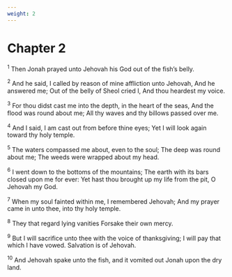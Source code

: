```yaml
---
weight: 2
---
```


# Chapter 2

<sup>1</sup> Then Jonah prayed unto Jehovah his God out of the fish’s belly. 

<sup>2</sup> And he said, I called by reason of mine affliction unto Jehovah, And he answered me; Out of the belly of Sheol cried I, And thou heardest my voice. 

<sup>3</sup> For thou didst cast me into the depth, in the heart of the seas, And the flood was round about me; All thy waves and thy billows passed over me. 

<sup>4</sup> And I said, I am cast out from before thine eyes; Yet I will look again toward thy holy temple. 

<sup>5</sup> The waters compassed me about, even to the soul; The deep was round about me; The weeds were wrapped about my head. 

<sup>6</sup> I went down to the bottoms of the mountains; The earth with its bars closed upon me for ever: Yet hast thou brought up my life from the pit, O Jehovah my God. 

<sup>7</sup> When my soul fainted within me, I remembered Jehovah; And my prayer came in unto thee, into thy holy temple. 

<sup>8</sup> They that regard lying vanities Forsake their own mercy. 

<sup>9</sup> But I will sacrifice unto thee with the voice of thanksgiving; I will pay that which I have vowed. Salvation is of Jehovah. 

<sup>10</sup> And Jehovah spake unto the fish, and it vomited out Jonah upon the dry land. 



